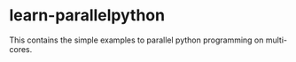 learn-parallelpython
====================

This contains the simple examples to parallel python programming on multi-cores.
